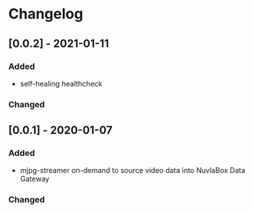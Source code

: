 # Changelog
## [0.0.2] - 2021-01-11
### Added 
 - self-healing healthcheck
### Changed
## [0.0.1] - 2020-01-07
### Added 
- mjpg-streamer on-demand to source video data into NuvlaBox Data Gateway
### Changed


